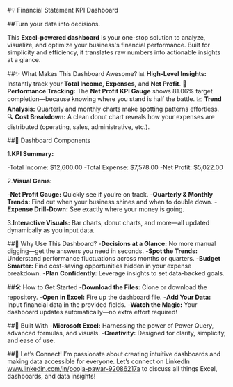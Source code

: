 #💡 Financial Statement KPI Dashboard

##Turn your data into decisions.

This **Excel-powered dashboard** is your one-stop solution to analyze, visualize, and optimize your business's financial performance. Built for simplicity and efficiency, it translates raw numbers into actionable insights at a glance.

##✨ What Makes This Dashboard Awesome?
📊 **High-Level Insights:** Instantly track your **Total Income, Expenses,** and **Net Profit**.
🚦 **Performance Tracking:** The **Net Profit KPI Gauge** shows 81.06% target completion—because knowing where you stand is half the battle.
📈 **Trend Analysis:** Quarterly and monthly charts make spotting patterns effortless.
🔍 **Cost Breakdown:** A clean donut chart reveals how your expenses are distributed (operating, sales, administrative, etc.).

##🧩 Dashboard Components

1.**KPI Summary:**

-Total Income: $12,600.00
-Total Expense: $7,578.00
-Net Profit: $5,022.00

2.**Visual Gems:**

-**Net Profit Gauge:** Quickly see if you’re on track.
-**Quarterly & Monthly Trends:** Find out when your business shines and when to double down.
-**Expense Drill-Down:** See exactly where your money is going.

3.**Interactive Visuals:** Bar charts, donut charts, and more—all updated dynamically as you input data.

##🚀 Why Use This Dashboard?
-**Decisions at a Glance:** No more manual digging—get the answers you need in seconds.
-**Spot the Trends:** Understand performance fluctuations across months or quarters.
-**Budget Smarter:** Find cost-saving opportunities hidden in your expense breakdown.
-**Plan Confidently:** Leverage insights to set data-backed goals.

##🛠️ How to Get Started
-**Download the Files:** Clone or download the repository.
-**Open in Excel:** Fire up the dashboard file.
-**Add Your Data:** Input financial data in the provided fields.
-**Watch the Magic:** Your dashboard updates automatically—no extra effort required!

##🔧 Built With
-**Microsoft Excel:** Harnessing the power of Power Query, advanced formulas, and visuals.
-**Creativity:** Designed for clarity, simplicity, and ease of use.

##🌟 Let’s Connect!
I’m passionate about creating intuitive dashboards and making data accessible for everyone. Let’s connect on LinkedIn www.linkedin.com/in/pooja-pawar-92086217a to discuss all things Excel, dashboards, and data insights!

